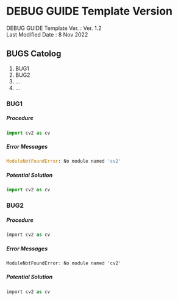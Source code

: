 # DEBUG GUIDE Template Version
DEBUG GUIDE Template Ver.   : Ver. 1.2 <br>
Last Modified Date          : 8 Nov 2022 <br>

## BUGS Catolog
1. BUG1 <br>
2. BUG2 <br>
3. ... <br>
4. ... <br>


### BUG1
##### Procedure
```python
import cv2 as cv
```
##### Error Messages
```python
ModuleNotFoundError: No module named 'cv2'
```

##### Potential Solution
```python
import cv2 as cv
```

### BUG2
##### Procedure
```C#
import cv2 as cv
```
##### Error Messages
```C#
ModuleNotFoundError: No module named 'cv2'
```

##### Potential Solution
```C#
import cv2 as cv
```